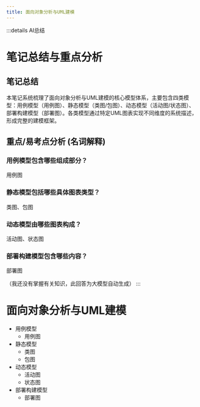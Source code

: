 ```yaml
---
title: 面向对象分析与UML建模
---
```


:::details AI总结



# 笔记总结与重点分析
## 笔记总结
本笔记系统梳理了面向对象分析与UML建模的核心模型体系，主要包含四类模型：用例模型（用例图）、静态模型（类图/包图）、动态模型（活动图/状态图）、部署构建模型（部署图）。各类模型通过特定UML图表实现不同维度的系统描述，形成完整的建模框架。

## 重点/易考点分析 (名词解释)

### 用例模型包含哪些组成部分？
用例图

### 静态模型包括哪些具体图表类型？
类图、包图

### 动态模型由哪些图表构成？
活动图、状态图

### 部署构建模型包含哪些内容？
部署图
 

（我还没有掌握有关知识，此回答为大模型自动生成）
:::


# 面向对象分析与UML建模

- 用例模型
  - 用例图
- 静态模型
  - 类图
  - 包图
- 动态模型
  - 活动图
  - 状态图
- 部署构建模型
  - 部署图


